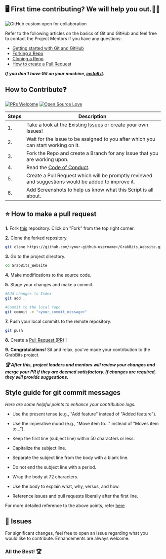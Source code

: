 ## 🖥️ First time contributing? We will help you out.👋🏻

![GitHub custom open for collaboration](https://img.shields.io/badge/Open%20For-Collaboration-brightgreen?style=for-the-badge)

Refer to the following articles on the basics of Git and GitHub and feel free to contact the Project Mentors if you have any questions:

- [Getting started with Git and GitHub](https://docs.github.com/en/free-pro-team@latest/github/getting-started-with-github)
- [Forking a Repo](https://help.github.com/en/github/getting-started-with-github/fork-a-repo)
- [Cloning a Repo](https://help.github.com/en/desktop/contributing-to-projects/creating-a-pull-request)
- [How to create a Pull Request](https://opensource.com/article/19/7/create-pull-request-github)

***If you don't have Git on your machine, [install it](https://help.github.com/articles/set-up-git/).***

##  How to Contribute❓

[![PRs Welcome](https://img.shields.io/badge/PRs-welcome-brightgreen.svg?style=flat-square)](http://makeapullrequest.com)
[![Open Source Love](https://badges.frapsoft.com/os/v1/open-source.png?v=103)](https://github.com/ellerbrock/open-source-badges/)

| Steps | Description |
| --- | --- |
| 1. | Take a look at the Existing [Issues](https://github.com/GrabBits/GrabBits_Website/issues) or create your own Issues! |
| 2. | Wait for the Issue to be assigned to you after which you can start working on it. |
| 3. | Fork the Repo and create a Branch for any Issue that you are working upon. |
| 4. | Read the [Code of Conduct](https://github.com/GrabBits/GrabBits_Website/blob/main/CODE_OF_CONDUCT.md). |
| 5. | Create a Pull Request which will be promptly reviewed and suggestions would be added to improve it. |
| 6. | Add Screenshots to help us know what this Script is all about. |

## ⭐ How to make a pull request  

**1.** Fork [this](https://github.com/GrabBits/GrabBits_Website/fork) repository. Click on "Fork" from the top right corner.

**2.** Clone the forked repository.

```bash
git clone https://github.com/<your-github-username>/GrabBits_Website.git
```
**3.** Go to the project directory.

```bash
cd GrabBits_Website
```

**4.** Make modifications to the source code.

**5.** Stage your changes and make a commit.

```bash
#Add changes to Index
git add .

#Commit to the local repo
git commit -m "<your_commit_message>"
```

**7.** Push your local commits to the remote repository.

```bash
git push
```

**8.** Create a [Pull Request (PR)](https://help.github.com/en/github/collaborating-with-issues-and-pull-requests/creating-a-pull-request) !

**9.** **Congratulations!** Sit and relax, you've made your contribution to the GrabBits project.

***:trophy: After this, project leaders and mentors will review your changes and merge your PR if they are deemed satisfactory. If changes are required, they will provide suggestions.***

## Style guide for git commit messages  

*Here are some helpful points to enhance your contribution logs.*

- Use the present tense (e.g., "Add feature" instead of "Added feature").

- Use the imperative mood (e.g., "Move item to..." instead of "Moves item to...").

- Keep the first line (subject line) within 50 characters or less.

- Capitalize the subject line.

- Separate the subject line from the body with a blank line.

- Do not end the subject line with a period.

- Wrap the body at 72 characters.

- Use the body to explain what, why, versus, and how.

- Reference issues and pull requests liberally after the first line.

For more detailed reference to the above points, refer [here](https://cbea.ms/git-commit/)

## 🐛 Issues
For significant changes, feel free to open an issue regarding what you would like to contribute. Enhancements are always welcome.

### All the Best! 🏆

